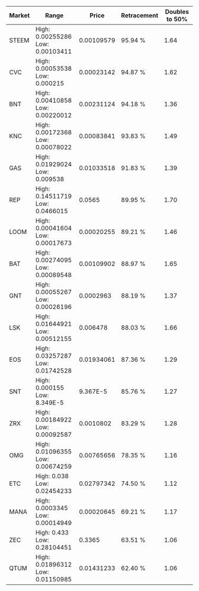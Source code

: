 | Market | Range | Price| Retracement | Doubles to 50% |
| --- | --- | --- | --- | --- |
| STEEM | High: 0.00255286<br />Low: 0.00103411 | 0.00109579 | 95.94 % | 1.64 |
| CVC | High: 0.00053538<br />Low: 0.000215 | 0.00023142 | 94.87 % | 1.62 |
| BNT | High: 0.00410858<br />Low: 0.00220012 | 0.00231124 | 94.18 % | 1.36 |
| KNC | High: 0.00172368<br />Low: 0.00078022 | 0.00083841 | 93.83 % | 1.49 |
| GAS | High: 0.01929024<br />Low: 0.009538 | 0.01033518 | 91.83 % | 1.39 |
| REP | High: 0.14511719<br />Low: 0.0466015 | 0.0565 | 89.95 % | 1.70 |
| LOOM | High: 0.00041604<br />Low: 0.00017673 | 0.00020255 | 89.21 % | 1.46 |
| BAT | High: 0.00274095<br />Low: 0.00089548 | 0.00109902 | 88.97 % | 1.65 |
| GNT | High: 0.00055267<br />Low: 0.00026196 | 0.0002963 | 88.19 % | 1.37 |
| LSK | High: 0.01644921<br />Low: 0.00512155 | 0.006478 | 88.03 % | 1.66 |
| EOS | High: 0.03257287<br />Low: 0.01742528 | 0.01934061 | 87.36 % | 1.29 |
| SNT | High: 0.000155<br />Low: 8.349E-5 | 9.367E-5 | 85.76 % | 1.27 |
| ZRX | High: 0.00184922<br />Low: 0.00092587 | 0.0010802 | 83.29 % | 1.28 |
| OMG | High: 0.01096355<br />Low: 0.00674259 | 0.00765656 | 78.35 % | 1.16 |
| ETC | High: 0.038<br />Low: 0.02454233 | 0.02797342 | 74.50 % | 1.12 |
| MANA | High: 0.0003345<br />Low: 0.00014949 | 0.00020645 | 69.21 % | 1.17 |
| ZEC | High: 0.433<br />Low: 0.28104451 | 0.3365 | 63.51 % | 1.06 |
| QTUM | High: 0.01896312<br />Low: 0.01150985 | 0.01431233 | 62.40 % | 1.06 |

